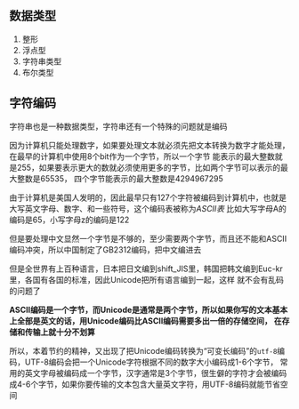 ## 数据类型

1. 整形
2. 浮点型
3. 字符串类型
4. 布尔类型

## 字符编码

字符串也是一种数据类型，字符串还有一个特殊的问题就是编码

因为计算机只能处理数字，如果要处理文本就必须先把文本转换为数字才能处理，在最早的计算机中使用8个bit作为一个字节，所以一个字节
能表示的最大整数就是255，如果要表示更大的数就必须使用更多的字节，比如两个字节可以表示的最大整数是65535，
四个字节能表示的最大整数是4294967295

由于计算机是美国人发明的，因此最早只有127个字符被编码到计算机中，也就是大写英文字母、数字、和一些符号，这个编码表被称为*ASCII表*
比如大写字母A的编码是65，小写字母z的编码是122

但是要处理中文显然一个字节是不够的，至少需要两个字节，而且还不能和ASCII编码冲突，所以中国制定了GB2312编码，把中文编进去

但是全世界有上百种语言，日本把日文编到shift_JIS里，韩国把韩文编到Euc-kr里，各国有各国的标准，因此Unicode把所有语言编到一起，这样
就不会有乱码的问题了

**ASCII编码是一个字节，而Unicode是通常是两个字节，所以如果你写的文本基本上全部是英文的话，用Unicode编码比ASCII编码需要多出一倍的存储空间，
在存储和传输上就十分不划算**

所以，本着节约的精神，又出现了把Unicode编码转换为“可变长编码”的`utf-8`编码，UTF-8编码会把一个Unicode字符根据不同的数字大小编码成1-6个字节，
常用的英文字母被编码成一个字节，汉字通常是3个字节，很生僻的字符才会被编码成4-6个字节，如果你要传输的文本包含大量英文字符，用UTF-8编码就能节省空间
